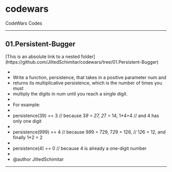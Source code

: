 # codewars
CodeWars Codes

**************************************************************************************************************************************
<h2>01.Persistent-Bugger</h2>
 [This is an absolute link to a nested folder](https://github.com/JiltedSchimitar/codewars/tree/01.Persistent-Bugger)
 
 *
 * Write a function, persistence, that takes in a positive parameter num and
 * returns its multiplicative persistence, which is the number of times you must
 * multiply the digits in num until you reach a single digit.
 * 
 * For example:
 *
 * persistence(39) == 3 // because 3*9 = 27, 2*7 = 14, 1*4=4 // and 4 has only one digit		      
 * 																						                                                
 * persistence(999) == 4 // because 9*9*9 = 729, 7*2*9 = 126, // 1*2*6 = 12, and finally 1*2 = 2 
 * 																							                                               
 * persistence(4) == 0 // because 4 is already a one-digit number								                
 * 
 * @author JiltedSchimitar
 
**************************************************************************************************************************************
